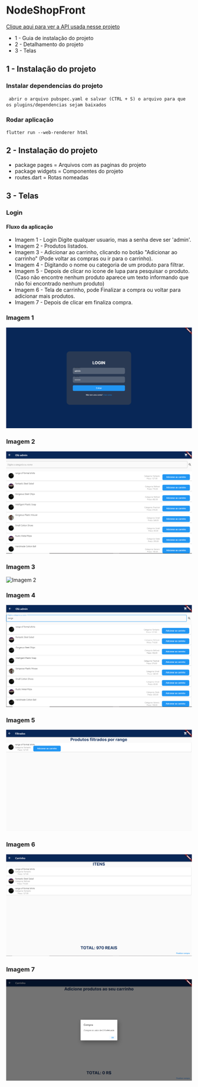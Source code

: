 # NodeShopFront

 [Clique aqui para ver a API usada nesse projeto](https://github.com/yan-moura19/NodeShop)
 
* 1 - Guia de instalação do projeto
* 2 - Detalhamento do projeto
* 3 - Telas


## 1 - Instalação do projeto
### Instalar dependencias do projeto

```
 abrir o arquivo pubspec.yaml e salvar (CTRL + S) o arquivo para que os plugins/dependencias sejam baixados
```
### Rodar aplicação
```
flutter run --web-renderer html
```

## 2 - Instalação do projeto
* package pages = Arquivos com as paginas do projeto
* package widgets = Componentes do projeto
* routes.dart = Rotas nomeadas

## 3 - Telas
### Login
#### Fluxo da aplicação
* Imagem 1 - Login Digite qualquer usuario, mas a senha deve ser 'admin'.
* Imagem 2 - Produtos listados.
* Imagem 3 - Adicionar ao carrinho, clicando no botão "Adicionar ao carrinho" (Pode voltar as compras ou ir para o carrinho).
* Imagem 4 - Digitando o nome ou categoria de um produto para filtrar.
* Imagem 5 - Depois de clicar no icone de lupa para pesquisar o produto.(Caso não encontre nenhum produto aparece um texto informando que não foi encontrado nenhum produto)
* Imagem 6 - Tela de carrinho, pode Finalizar a compra ou voltar para adicionar mais produtos.
* Imagem 7 - Depois de clicar em finaliza compra.



### Imagem 1
 ![Imagem 1](imagens/login.png)
 
 ### Imagem 2
 ![Imagem 2](imagens/Listar_Produtos.png)
 
 ### Imagem 3
 ![Imagem 2](imagens/Depois_de_clicar_no_botão_adicionar_no_carrinho.png)
 
 ### Imagem 4
 ![Imagem 2](imagens/Digitar_no_campo_de_texto_para_filtrar.png)
 
 ### Imagem 5
 ![Imagem 2](imagens/Depois_de_clicar_no_botao_pesquisar.png)
 
  ### Imagem 6
 ![Imagem 2](imagens/Carrinho.png)
 
  ### Imagem 7
 ![Imagem 2](imagens/limpando_carrinho_ok.png)
